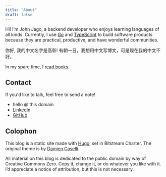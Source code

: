 ```yaml
---
title: "About"
draft: false
---
```


Hi! I’m John Jago, a backend developer who enjoys learning languages of all
kinds. Currently, I use [Go](https://golang.org/) and [TypeScript](https://www.typescriptlang.org/)
to build software products because they are practical, productive, and have
wonderful communities.

你好, 我的中文名字是高彰! 有朝一日，我想用中文写博文，可是现在我的中文不好。

In my spare time, I [read books](https://stack.app/u/john/books).

## Contact

If you'd like to talk, feel free to send a note!

- hello @ this domain
- [LinkedIn](https://www.linkedin.com/in/johnjago/)
- [GitHub](https://github.com/johnjago)

## Colophon

This blog is a static site made with [Hugo](https://gohugo.io/), set in
Bitstream Charter. The original theme is by [Damien Caselli](https://github.com/dashdashzako).

All material on this blog is dedicated to the public domain by way of Creative
Commons Zero. Copy it, change it, or do whatever you like with it. I’d
appreciate a notice of attribution, but this is not necessary.
